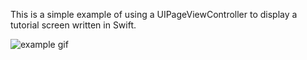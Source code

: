 This is a simple example of using a UIPageViewController to display a tutorial screen written in Swift.

![example gif](http://cl.ly/image/3g47190U1p0m/AppWithTutorialScreen.gif)